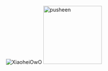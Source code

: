 ![XiaoheiOwO](https://count.getloli.com/get/@XiaoheiOwO)
<img src="https://user-images.githubusercontent.com/22280294/179611382-5704fe4f-ef8c-40f2-b868-5921cfb56da6.png" alt="pusheen" height="160px">
